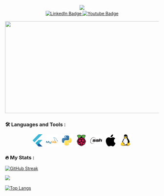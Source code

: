 <div id="header" align="center">
  <img src="https://media.giphy.com/media/v1.Y2lkPTc5MGI3NjExYWRlMGNjNzEyYjZmOTAxYjE5NDYxZDczZWQxYzkyMzBkZmY1NGJkYSZlcD12MV9pbnRlcm5hbF9naWZzX2dpZklkJmN0PXM/M9gbBd9nbDrOTu1Mqx/giphy.gif" width="200"/>
</div>

<div id="badges" align="center">
  <a href="https://vk.com/aka_basta">
    <img src="https://img.shields.io/badge/VK-blue?style=for-the-badge&logo=vk&logoColor=white" alt="LinkedIn Badge"/>
  </a>
  <a href="https://t.me/danyadjan">
    <img src="https://img.shields.io/badge/Telegram-white?style=for-the-badge&logo=telegram&logoColor=black" alt="Youtube Badge"/>
  </a>
</div>
<div id="badges" align="center">
  <img src="https://komarev.com/ghpvc/?username=your-github-username&style=flat-square&color=blue" alt=""/>
</div>

<div align="center">
  <img src="https://media.giphy.com/media/dWesBcTLavkZuG35MI/giphy.gif" width="600" height="300"/>
</div>

### :hammer_and_wrench: Languages and Tools :
<div align="center">
  <img src="https://github.com/devicons/devicon/blob/master/icons/flutter/flutter-original.svg" title="Flutter" alt="Flutter" width="40" height="40"/>&nbsp;
  <img src="https://github.com/devicons/devicon/blob/master/icons/mysql/mysql-original-wordmark.svg" title="MySQL"  alt="MySQL" width="40" height="40"/>&nbsp;
  <img src="https://github.com/devicons/devicon/blob/master/icons/python/python-original.svg" title="Python"  alt="Python" width="40" height="40"/>&nbsp;
  <img src="https://github.com/devicons/devicon/blob/master/icons/raspberrypi/raspberrypi-original.svg" title="Raspberry"  alt="Raspberry" width="40" height="40"/>&nbsp;
  <img src="https://github.com/devicons/devicon/blob/master/icons/ssh/ssh-original-wordmark.svg" title="SSH"  alt="SSH" width="40" height="40"/>&nbsp;
  <img src="https://github.com/devicons/devicon/blob/master/icons/apple/apple-original.svg" title="Apple"  alt="Apple" width="40" height="40"/>&nbsp;
  <img src="https://github.com/devicons/devicon/blob/master/icons/linux/linux-original.svg" title="Linux"  alt="Linux" width="40" height="40"/>&nbsp;
</div>

### :fire: My Stats :
[![GitHub Streak](http://github-readme-streak-stats.herokuapp.com?user=Danya-Djan&theme=dark&background=000000)](https://git.io/streak-stats)

![](http://github-profile-summary-cards.vercel.app/api/cards/profile-details?username=Danya-Djan&theme=dark)

[![Top Langs](https://github-readme-stats.vercel.app/api/top-langs/?username=Danya-Djan&layout=compact&theme=dark)](https://github.com/anuraghazra/github-readme-stats)
<!--
**Danya-Djan/Danya-Djan** is a ✨ _special_ ✨ repository because its `README.md` (this file) appears on your GitHub profile.

Here are some ideas to get you started:

- 🔭 I’m currently working on ...
- 🌱 I’m currently learning ...
- 👯 I’m looking to collaborate on ...
- 🤔 I’m looking for help with ...
- 💬 Ask me about ...
- 📫 How to reach me: ...
- 😄 Pronouns: ...
- ⚡ Fun fact: ...
-->
